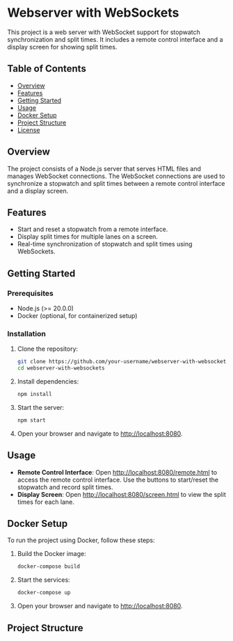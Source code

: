 # Webserver with WebSockets

This project is a web server with WebSocket support for stopwatch synchronization and split times. It includes a remote control interface and a display screen for showing split times.

## Table of Contents

- [Overview](#overview)
- [Features](#features)
- [Getting Started](#getting-started)
- [Usage](#usage)
- [Docker Setup](#docker-setup)
- [Project Structure](#project-structure)
- [License](#license)

## Overview

The project consists of a Node.js server that serves HTML files and manages WebSocket connections. The WebSocket connections are used to synchronize a stopwatch and split times between a remote control interface and a display screen.

## Features

- Start and reset a stopwatch from a remote interface.
- Display split times for multiple lanes on a screen.
- Real-time synchronization of stopwatch and split times using WebSockets.

## Getting Started

### Prerequisites

- Node.js (>= 20.0.0)
- Docker (optional, for containerized setup)

### Installation

1. Clone the repository:
    ```sh
    git clone https://github.com/your-username/webserver-with-websockets.git
    cd webserver-with-websockets
    ```

2. Install dependencies:
    ```sh
    npm install
    ```

3. Start the server:
    ```sh
    npm start
    ```

4. Open your browser and navigate to [http://localhost:8080](http://_vscodecontentref_/1).

## Usage

- **Remote Control Interface**: Open [http://localhost:8080/remote.html](http://_vscodecontentref_/2) to access the remote control interface. Use the buttons to start/reset the stopwatch and record split times.
- **Display Screen**: Open [http://localhost:8080/screen.html](http://_vscodecontentref_/3) to view the split times for each lane.

## Docker Setup

To run the project using Docker, follow these steps:

1. Build the Docker image:
    ```sh
    docker-compose build
    ```

2. Start the services:
    ```sh
    docker-compose up
    ```

3. Open your browser and navigate to [http://localhost:8080](http://_vscodecontentref_/4).

## Project Structure
